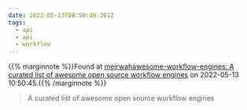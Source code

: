 ```yaml
---
date: 2022-05-13T08:50:46.201Z
tags:
  - api
  - api
  - workflow
---
```

{{% marginnote %}}Found at [meirwahawesome-workflow-engines: A curated list of awesome open source workflow engines](https://github.com/meirwah/awesome-workflow-engines) on 2022-05-13 10:50:45.{{% /marginnote %}}

> A curated list of awesome open source workflow engines


